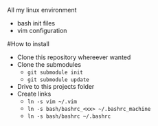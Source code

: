 All my linux environment

- bash init files
- vim configuration

#How to install
- Clone this repository whereever wanted
- Clone the submodules
  - `git submodule init`
  - `git submodule update`
- Drive to this projects folder
- Create links
  - `ln -s vim ~/.vim`
  - `ln -s bash/bashrc_<xx> ~/.bashrc_machine`
  - `ln -s bash/bashrc ~/.bashrc`
